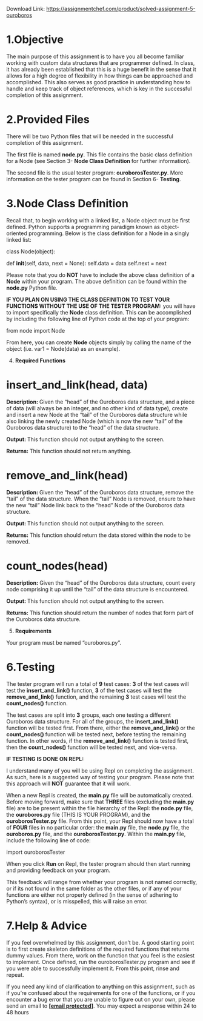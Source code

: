 Download Link: https://assignmentchef.com/product/solved-assignment-5-ouroboros
<br>
<h1>1.Objective</h1>




The main purpose of this assignment is to have you all become familiar working with custom data structures that are programmer defined. In class, it has already been established that this is a huge benefit in the sense that it allows for a high degree of flexibility in how things can be approached and accomplished. This also serves as good practice in understanding how to handle and keep track of object references, which is key in the successful completion of this assignment.







<h1>2.Provided Files</h1>




There will be two Python files that will be needed in the successful completion of this assignment.




The first file is named <strong>node.py</strong>. This file contains the basic class definition for a Node (see Section 3- <strong>Node Class Definition </strong>for further information).




The second file is the usual tester program: <strong>ouroborosTester.py</strong>. More information on the tester program can be found in Section 6- <strong>Testing</strong>.







<h1>3.Node Class Definition</h1>




Recall that, to begin working with a linked list, a Node object must be first defined. Python supports a programming paradigm known as object-oriented programming. Below is the class definition for a Node in a singly linked list:




class Node(object):

def __init__(self, data, next = None):        self.data = data           self.next = next




Please note that you do <strong>NOT</strong> have to include the above class definition of a <strong>Node</strong> within your program. The above definition can be found within the <strong>node.py</strong> Python file.




<strong>IF YOU PLAN ON USING THE CLASS DEFINITION TO TEST YOUR FUNCTIONS WITHOUT THE USE OF THE TESTER PROGRAM:</strong> you will have to import specifically the <strong>Node</strong> class definition. This can be accomplished by including the following line of Python code at the top of your program:




from node import Node

<strong> </strong>

From here, you can create <strong>Node</strong> objects simply by calling the name of the object (i.e. var1 = Node(data) as an example).







<ol start="4">

 <li><strong>Required Functions</strong></li>

</ol>




<h1>insert_and_link(head, data)</h1>

<strong> </strong>

<strong>            Description: </strong>Given the “head” of the Ouroboros data structure, and a piece of data (will always be an integer, and no other kind of data type), create and insert a new Node at the “tail” of the Ouroboros data structure while also linking the newly created Node (which is now the new “tail” of the Ouroboros data structure) to the “head” of the data structure.

<strong> </strong>

<strong>            Output: </strong>This function should not output anything to the screen.

<strong> </strong>

<strong>            Returns: </strong>This function should not return anything.

<strong> </strong>

<strong> </strong>

<h1>remove_and_link(head)</h1>

<strong> </strong>

<strong>            Description: </strong>Given the “head” of the Ouroboros data structure, remove the “tail” of the data structure. When the “tail” Node is removed, ensure to have the new “tail” Node link back to the “head” Node of the Ouroboros data structure.

<strong> </strong>

<strong>            Output: </strong>This function should not output anything to the screen.

<strong> </strong>

<strong>            Returns: </strong>This function should return the data stored within the node to be removed.

<strong> </strong>

<strong> </strong>

<h1>count_nodes(head)</h1>

<strong> </strong>

<strong>            Description:</strong> Given the “head” of the Ouroboros data structure, count every node comprising it up until the “tail” of the data structure is encountered.

<strong> </strong>

<strong>            Output: </strong>This function should not output anything to the screen.

<strong> </strong>

<strong>            Returns: </strong>This function should return the number of nodes that form part of the Ouroboros data structure.

<strong> </strong>

<strong> </strong>

<ol start="5">

 <li><strong>Requirements</strong></li>

</ol>




Your program must be named “ouroboros.py”.







<h1>6.Testing</h1>




The tester program will run a total of <strong>9</strong> test cases: <strong>3</strong> of the test cases will test the <strong>insert_and_link()</strong> function, <strong>3</strong> of the test cases will test the <strong>remove_and_link()</strong> function, and the remaining <strong>3</strong> test cases will test the <strong>count_nodes()</strong> function.




The test cases are split into <strong>3</strong> groups, each one testing a different Ouroboros data structure. For all of the groups, the <strong>insert_and_link()</strong> function will be tested first. From there, either the <strong>remove_and_link() </strong>or the <strong>count_nodes() </strong>function will be tested next, before testing the remaining function. In other words, if the <strong>remove_and_link()</strong> function is tested first, then the <strong>count_nodes()</strong> function will be tested next, and vice-versa.




<strong>IF TESTING IS DONE ON REPL:</strong>




I understand many of you will be using Repl on completing the assignment. As such, here is a suggested way of testing your program. Please note that this approach will <strong>NOT</strong> guarantee that it will work.




When a new Repl is created, the <strong>main.py</strong> file will be automatically created. Before moving forward, make sure that <strong>THREE</strong> files (excluding the <strong>main.py</strong> file) are to be present within the file hierarchy of the Repl: the <strong>node.py</strong> file, the <strong>ouroboros.py</strong> file (THIS IS YOUR PROGRAM), and the <strong>ouroborosTester.py</strong> file. From this point, your Repl should now have a total of <strong>FOUR </strong>files in no particular order: the <strong>main.py</strong> file, the <strong>node.py </strong>file, the <strong>ouroboros.py</strong> file, and the <strong>ouroborosTester.py</strong>. Within the <strong>main.py</strong> file, include the following line of code:




import ouroborosTester




When you click <strong>Run</strong> on Repl, the tester program should then start  running and providing feedback on your program.




This feedback will range from whether your program is not named correctly, or if its not found in the same folder as the other files, or if any of your functions are either not properly defined (in the sense of adhering to Python’s syntax), or is misspelled, this will raise an error.







<h1>7.Help &amp; Advice</h1>




If you feel overwhelmed by this assignment, don’t be. A good starting point is to first create skeleton definitions of the required functions that returns dummy values. From there, work on the function that you feel is the easiest to implement. Once defined, run the ouroborosTester.py program and see if you were able to successfully implement it. From this point, rinse and repeat.




If you need any kind of clarification to anything on this assignment, such as if you’re confused about the requirements for one of the functions, or if you encounter a bug error that you are unable to figure out on your own, please send an email to <strong><a href="/cdn-cgi/l/email-protection" class="__cf_email__" data-cfemail="9af9f2e9eae8f5fdecf5f6dafdf7fbf3f6b4f9f5f7">[email protected]</a></strong>. You may expect a response within 24 to 48 hours